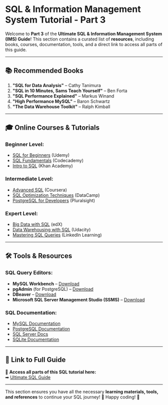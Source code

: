 
# SQL & Information Management System Tutorial - Part 3

Welcome to **Part 3** of the **Ultimate SQL & Information Management System (IMS) Guide**! This section contains a curated list of **resources**, including books, courses, documentation, tools, and a direct link to access all parts of this guide.

---

## 📚 Recommended Books

1. **"SQL for Data Analysis"** – Cathy Tanimura  
2. **"SQL in 10 Minutes, Sams Teach Yourself"** – Ben Forta  
3. **"SQL Performance Explained"** – Markus Winand  
4. **"High Performance MySQL"** – Baron Schwartz  
5. **"The Data Warehouse Toolkit"** – Ralph Kimball  

---

## 🎓 Online Courses & Tutorials

### Beginner Level:
- [SQL for Beginners](https://www.udemy.com/course/sql-for-beginners/) (Udemy)
- [SQL Fundamentals](https://www.codecademy.com/learn/learn-sql) (Codecademy)
- [Intro to SQL](https://www.khanacademy.org/computing/computer-programming/sql) (Khan Academy)

### Intermediate Level:
- [Advanced SQL](https://www.coursera.org/learn/advanced-sql) (Coursera)
- [SQL Optimization Techniques](https://www.datacamp.com/courses/intermediate-sql) (DataCamp)
- [PostgreSQL for Developers](https://www.pluralsight.com/courses/postgresql) (Pluralsight)

### Expert Level:
- [Big Data with SQL](https://www.edx.org/course/big-data-with-sql) (edX)
- [Data Warehousing with SQL](https://www.udacity.com/course/data-warehousing--ud032) (Udacity)
- [Mastering SQL Queries](https://www.linkedin.com/learning/sql-essential-training) (LinkedIn Learning)

---

## 🛠 Tools & Resources

### SQL Query Editors:
- **MySQL Workbench** – [Download](https://www.mysql.com/products/workbench/)
- **pgAdmin** (for PostgreSQL) – [Download](https://www.pgadmin.org/)
- **DBeaver** – [Download](https://dbeaver.io/)
- **Microsoft SQL Server Management Studio (SSMS)** – [Download](https://aka.ms/ssmsfullsetup)

### SQL Documentation:
- [MySQL Documentation](https://dev.mysql.com/doc/)
- [PostgreSQL Documentation](https://www.postgresql.org/docs/)
- [SQL Server Docs](https://docs.microsoft.com/en-us/sql/sql-server/)
- [SQLite Documentation](https://www.sqlite.org/docs.html)

---

## 🔗 Link to Full Guide

📖 **Access all parts of this SQL tutorial here:**  
➡ [Ultimate SQL Guide](https://yourwebsite.com/sql-tutorial)

---

This section ensures you have all the necessary **learning materials, tools, and references** to continue your SQL journey! 🚀 Happy coding! 🎯

